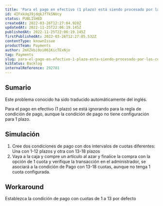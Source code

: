 ```yaml
---
title: 'Para el pago en efectivo (1 plazo) está siendo procesado por las condiciones de pago que no tienen la opción de 1 plazo'
id: 4IFxkUqJ9jdqkJf7kSNUcy
status: PUBLISHED
createdAt: 2022-03-26T12:27:04.928Z
updatedAt: 2022-11-25T22:06:19.145Z
publishedAt: 2022-11-25T22:06:19.145Z
firstPublishedAt: 2022-03-26T12:27:05.532Z
contentType: knownIssue
productTeam: Payments
author: 2mXZkbi0oi061KicTExNjo
tag: Payments
slug: para-el-pago-en-efectivo-1-plazo-esta-siendo-procesado-por-las-condiciones-de-pago-que-no-tienen-la-opcion-de-1-plazo
kiStatus: Backlog
internalReference: 292781
---
```


## Sumario

<div class="alert alert-info">
  <p>Este problema conocido ha sido traducido automáticamente del inglés.</p>
</div>


Para el pago en efectivo (1 plazo) se está ignorando para la regla de condición de pago, aunque la condición de pago no tiene configuración para 1 plazo.




## Simulación



1. Cree dos condiciones de pago con dos intervalos de cuotas diferentes: Una con 1-12 plazos y otra con 13-18 plazos
2. Vaya a la caja y compre un artículo al azar y finalice la compra con la opción de 1 cuota y verifique la transacción en el administrador, se asociará a la condición de Pago con 13-18 cuotas, aunque no tenga 1 cuota configurada.




## Workaround


Establezca la condición de pago con cuotas de 1 a 13 por defecto

